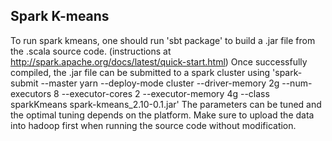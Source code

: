 Spark K-means
-------
To run spark kmeans, one should run 'sbt package' to build a .jar file from the .scala source code. (instructions at http://spark.apache.org/docs/latest/quick-start.html) Once successfully compiled, the .jar file can be submitted to a spark cluster using 'spark-submit --master yarn --deploy-mode cluster --driver-memory 2g --num-executors 8 --executor-cores 2 --executor-memory 4g --class sparkKmeans spark-kmeans_2.10-0.1.jar' The parameters can be tuned and the optimal tuning depends on the platform. Make sure to upload the data into hadoop first when running the source code without modification.
